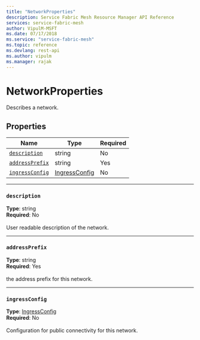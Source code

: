 ```yaml
---
title: "NetworkProperties"
description: Service Fabric Mesh Resource Manager API Reference
services: service-fabric-mesh
author: VipulM-MSFT
ms.date: 07/17/2018
ms.service: "service-fabric-mesh"
ms.topic: reference
ms.devlang: rest-api
ms.author: vipulm
ms.manager: rajak
---
```

# NetworkProperties

Describes a network.

## Properties
| Name | Type | Required |
| --- | --- | --- |
| [`description`](#description) | string | No |
| [`addressPrefix`](#addressprefix) | string | Yes |
| [`ingressConfig`](#ingressconfig) | [IngressConfig](sfmeshrp-model-ingressconfig.md) | No |

____
### `description`
__Type__: string <br/>
__Required__: No<br/>
<br/>
User readable description of the network.

____
### `addressPrefix`
__Type__: string <br/>
__Required__: Yes<br/>
<br/>
the address prefix for this network.

____
### `ingressConfig`
__Type__: [IngressConfig](sfmeshrp-model-ingressconfig.md) <br/>
__Required__: No<br/>
<br/>
Configuration for public connectivity for this network.

